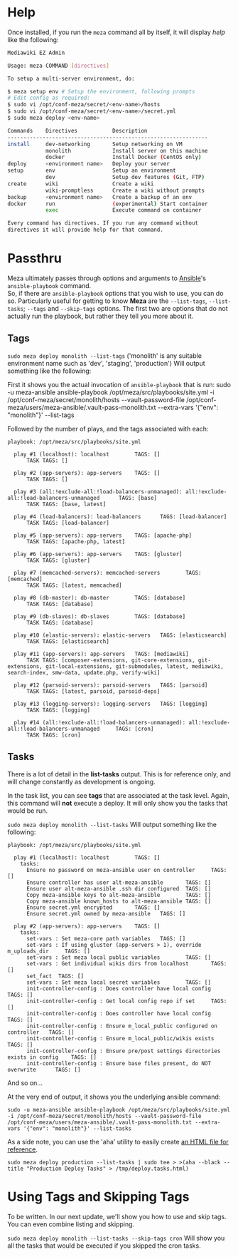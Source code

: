 # Help
Once installed, if you run the `meza` command all by itself, it will display *help* like the following:
```bash
Mediawiki EZ Admin

Usage: meza COMMAND [directives]

To setup a multi-server environment, do:

$ meza setup env # Setup the environment, following prompts
# Edit config as required:
$ sudo vi /opt/conf-meza/secret/<env-name>/hosts
$ sudo vi /opt/conf-meza/secret/<env-name>/secret.yml
$ sudo meza deploy <env-name>

Commands    Directives           Description
---------------------------------------------------------------
install     dev-networking       Setup networking on VM
            monolith             Install server on this machine
            docker               Install Docker (CentOS only)
deploy      <environment name>   Deploy your server
setup       env                  Setup an environment
            dev                  Setup dev features (Git, FTP)
create      wiki                 Create a wiki
            wiki-promptless      Create a wiki without prompts
backup      <environment name>   Create a backup of an env
docker      run                  (experimental) Start container
            exec                 Execute command on container

Every command has directives. If you run any command without
directives it will provide help for that command.
```

# Passthru
Meza ultimately passes through options and arguments to [Ansible](https://www.ansible.com/quick-start-video)'s `ansible-playbook` command.  
So, if there are `ansible-playbook` options that you wish to use, you can do so.  Particularly useful for getting to know **Meza** are the
`--list-tags`, `--list-tasks`; `--tags` and `--skip-tags` options.  The first two are options that do not actually run the playbook, but 
rather they tell you more about it. 

## Tags

`sudo meza deploy monolith --list-tags` ('monolith' is any suitable environment name such as 'dev', 'staging', 'production')
Will output something like the following:

First it shows you the actual invocation of `ansible-playbook` that is run:
sudo -u meza-ansible ansible-playbook /opt/meza/src/playbooks/site.yml -i /opt/conf-meza/secret/monolith/hosts --vault-password-file /opt/conf-meza/users/meza-ansible/.vault-pass-monolith.txt --extra-vars '{"env": "monolith"}' --list-tags

Followed by the number of plays, and the tags associated with each:
```
playbook: /opt/meza/src/playbooks/site.yml

  play #1 (localhost): localhost        TAGS: []
      TASK TAGS: []

  play #2 (app-servers): app-servers    TAGS: []
      TASK TAGS: []

  play #3 (all:!exclude-all:!load-balancers-unmanaged): all:!exclude-all:!load-balancers-unmanaged      TAGS: [base]
      TASK TAGS: [base, latest]

  play #4 (load-balancers): load-balancers      TAGS: [load-balancer]
      TASK TAGS: [load-balancer]

  play #5 (app-servers): app-servers    TAGS: [apache-php]
      TASK TAGS: [apache-php, latest]

  play #6 (app-servers): app-servers    TAGS: [gluster]
      TASK TAGS: [gluster]

  play #7 (memcached-servers): memcached-servers        TAGS: [memcached]
      TASK TAGS: [latest, memcached]

  play #8 (db-master): db-master        TAGS: [database]
      TASK TAGS: [database]

  play #9 (db-slaves): db-slaves        TAGS: [database]
      TASK TAGS: [database]

  play #10 (elastic-servers): elastic-servers   TAGS: [elasticsearch]
      TASK TAGS: [elasticsearch]

  play #11 (app-servers): app-servers   TAGS: [mediawiki]
      TASK TAGS: [composer-extensions, git-core-extensions, git-extensions, git-local-extensions, git-submodules, latest, mediawiki, search-index, smw-data, update.php, verify-wiki]

  play #12 (parsoid-servers): parsoid-servers   TAGS: [parsoid]
      TASK TAGS: [latest, parsoid, parsoid-deps]

  play #13 (logging-servers): logging-servers   TAGS: [logging]
      TASK TAGS: [logging]

  play #14 (all:!exclude-all:!load-balancers-unmanaged): all:!exclude-all:!load-balancers-unmanaged     TAGS: [cron]
      TASK TAGS: [cron]
  ```
  
## Tasks
There is a lot of detail in the **list-tasks** output.  This is for reference only, and will change constantly as development is ongoing.

In the task list, you can see **tags** that are associated at the task level.  Again, this command will **not** execute a deploy.
It will only show you the tasks that would be run.

`sudo meza deploy monolith --list-tasks`
Will output something like the following:
```
playbook: /opt/meza/src/playbooks/site.yml

  play #1 (localhost): localhost        TAGS: []
    tasks:
      Ensure no password on meza-ansible user on controller     TAGS: []
      Ensure controller has user alt-meza-ansible       TAGS: []
      Ensure user alt-meza-ansible .ssh dir configured  TAGS: []
      Copy meza-ansible keys to alt-meza-ansible        TAGS: []
      Copy meza-ansible known_hosts to alt-meza-ansible TAGS: []
      Ensure secret.yml encrypted       TAGS: []
      Ensure secret.yml owned by meza-ansible   TAGS: []

  play #2 (app-servers): app-servers    TAGS: []
    tasks:
      set-vars : Set meza-core path variables   TAGS: []
      set-vars : If using gluster (app-servers > 1), override m_uploads_dir     TAGS: []
      set-vars : Set meza local public variables        TAGS: []
      set-vars : Get individual wikis dirs from localhost       TAGS: []
      set_fact  TAGS: []
      set-vars : Set meza local secret variables        TAGS: []
      init-controller-config : Does controller have local config        TAGS: []
      init-controller-config : Get local config repo if set     TAGS: []
      init-controller-config : Does controller have local config        TAGS: []
      init-controller-config : Ensure m_local_public configured on controller   TAGS: []
      init-controller-config : Ensure m_local_public/wikis exists       TAGS: []
      init-controller-config : Ensure pre/post settings directories exists in config    TAGS: []
      init-controller-config : Ensure base files present, do NOT overwrite      TAGS: []

```
And so on...

At the very end of output, it shows you the underlying ansible command:

`sudo -u meza-ansible ansible-playbook /opt/meza/src/playbooks/site.yml -i /opt/conf-meza/secret/monolith/hosts --vault-password-file /opt/conf-meza/users/meza-ansible/.vault-pass-monolith.txt --extra-vars '{"env": "monolith"}' --list-tasks`

As a side note, you can use the 'aha' utility to easily create [an HTML file for reference](https://freephile.org/wiki/Aha).

`sudo meza deploy production --list-tasks | sudo tee > >(aha --black --title "Production Deploy Tasks" > /tmp/deploy.tasks.html)`

# Using Tags and Skipping Tags

To be written.  In our next update, we'll show you how to use and skip tags.  You can even combine listing and skipping.

`sudo meza deploy monolith --list-tasks --skip-tags cron` Will show you all the tasks that would be executed if you skipped the 
cron tasks.









